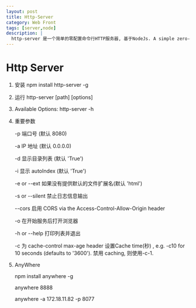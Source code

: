 ```yaml
---
layout: post
title: Http-Server
category: Web Front
tags: [server,node]
description: |
  http-server 是一个简单的零配置命令行HTTP服务器, 基于NodeJs. A simple zero-configuration command-line http server。
---
```


Http Server
===

1. 安装
 npm install http-server -g

2. 运行
 http-server [path] [options]

3. Available Options:
 http-server -h

4. 重要参数

    -p 端口号 (默认 8080)

    -a IP 地址 (默认 0.0.0.0)

    -d 显示目录列表 (默认 'True')

    -i 显示 autoIndex (默认 'True')

    -e or --ext 如果没有提供默认的文件扩展名(默认 'html')

    -s or --silent 禁止日志信息输出

    --cors 启用 CORS via the Access-Control-Allow-Origin header

    -o 在开始服务后打开浏览器

    -h or --help 打印列表并退出

    -c 为 cache-control max-age header 设置Cache time(秒) , e.g. -c10 for 10 seconds (defaults to '3600'). 禁用 caching, 则使用-c-1.

5. AnyWhere
    
    npm install anywhere -g
    
    anywhere 8888
    
    anywhere -a 172.18.11.82 -p 8077
    
    
    